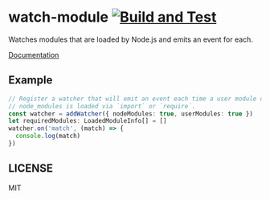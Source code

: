 # watch-module [![Build and Test](https://github.com/cypress-io/watch-load/actions/workflows/build-and-test.yaml/badge.svg?branch=master)](https://github.com/cypress-io/watch-load/actions/workflows/build-and-test.yaml)

Watches modules that are loaded by Node.js and emits an event for each.

[Documentation](https://cypress-io.github.io/watch-load/docs/)

## Example

```ts
// Register a watcher that will emit an event each time a user module or a module from
// node_modules is loaded via `import` or `require`.
const watcher = addWatcher({ nodeModules: true, userModules: true })
let requiredModules: LoadedModuleInfo[] = []
watcher.on('match', (match) => {
  console.log(match)
})
```

## LICENSE

MIT
